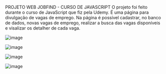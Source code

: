 PROJETO WEB JOBFIND - CURSO DE JAVASCRIPT
O projeto foi feito durante o curso de JavaScript que fiz pela Udemy. É uma página para divulgação de vagas de emprego.
Na página é possível cadastrar, no banco de dados, novas vagas de emprego, realizar a busca das vagas disponíveis e visalizar os detalher de cada vaga.

![image](https://user-images.githubusercontent.com/110470296/221294177-3a3375d6-d54e-4b10-b678-16983ce24421.png)

![image](https://user-images.githubusercontent.com/110470296/221294918-0c2291d1-30c5-4097-909a-83dcd092f978.png)

![image](https://user-images.githubusercontent.com/110470296/221295158-0f33b9e4-1f1a-4299-8015-c0cedd28db77.png)

![image](https://user-images.githubusercontent.com/110470296/221296059-3fde7021-2473-4306-bba9-c1651c0abf46.png)


